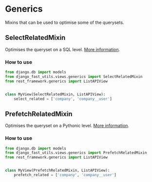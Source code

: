 # Generics

Mixins that can be used to optimise some of the querysets.

## SelectRelatedMixin

Optimises the queryset on a SQL level. [More information](https://docs.djangoproject.com/en/4.0/ref/models/querysets/#select-related).

### How to use

```python
from django.db import models
from django_fast_utils.views.generics import SelectRelatedMixin
from rest_framework.generics import ListAPIView


class MyView(SelectRelatedMixin, ListAPIView):
    select_related = ['company', 'company__user']

```

## PrefetchRelatedMixin

Optimises the queryset on a Pythonic level. [More information](https://docs.djangoproject.com/en/4.0/ref/models/querysets/#prefetch-related).

### How to use

```python
from django.db import models
from django_fast_utils.views.generics import PrefetchRelatedMixin
from rest_framework.generics import ListAPIView


class MyView(PrefetchRelatedMixin, ListAPIView):
    prefetch_related = ['company', 'company__user']

```
